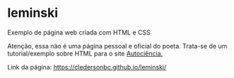 # leminski
Exemplo de página web criada com HTML e CSS

Atenção, essa não é uma página pessoal e oficial do poeta. Trata-se de um tutorial/exemplo sobre HTML para o site <a href="https://autociencia.blogspot.com/2018/01/introducao-ao-html.html">Autociência.</a>

Link da página: https://cledersonbc.github.io/leminski/
